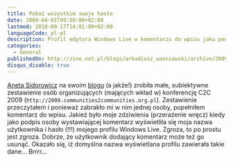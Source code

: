 ```yaml
---
title: Pokaż wszystkim swoje hasło
date: 2009-04-01T09:50:00+02:00
lastmod: 2018-09-17T14:01:00+02:00
languageCode: pl-pl
description: Profil edytora Windows Live w komentarzu do wpisu jako podpis wyświetla nazwę użytkownika i hasło
categories:
  - General
publishedOn: http://zine.net.pl/blogs/arkadiusz_wasniewski/archive/2009/04/01/poka-wszystkim-swoje-has-o.aspx
disqus_disable: true
---
```


[Aneta Sidorowicz](http://www.linkedin.com/in/anetasidorowicz) na swoim [blogu](https://necica.wordpress.com) (a jakże!) zrobiła małe, subiektywne zestawienie osób organizujących (mających wkład w) konferencję C2C 2009 (`http://2009.communities2communities.org.pl`).  Zestawienie przeczytałem i ponieważ zabrakło mi w nim jednej osoby, popełniłem komentarz do wpisu. Jakież było moje zdziwienia (przerażenie wręcz) kiedy jako podpis osoby wystawiającej komentarz wyświetliła się moja nazwa użytkownika i hasło (!!!) mojego profilu Windows Live. Zgroza, to po prostu jest zgroza. Dobrze, że użytkownik dodający komentarz może też go usunąć. Okazało się, iż domyślna nazwa wyświetlana profilu zawierała takie dane... Brrrr...